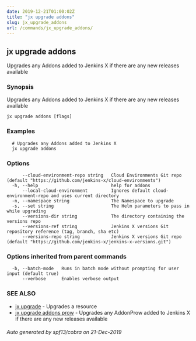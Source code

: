 ```yaml
---
date: 2019-12-21T01:00:02Z
title: "jx upgrade addons"
slug: jx_upgrade_addons
url: /commands/jx_upgrade_addons/
---
```

## jx upgrade addons

Upgrades any Addons added to Jenkins X if there are any new releases available

### Synopsis

Upgrades any Addons added to Jenkins X if there are any new releases available

```
jx upgrade addons [flags]
```

### Examples

```
  # Upgrades any Addons added to Jenkins X
  jx upgrade addons
```

### Options

```
      --cloud-environment-repo string   Cloud Environments Git repo (default "https://github.com/jenkins-x/cloud-environments")
  -h, --help                            help for addons
      --local-cloud-environment         Ignores default cloud-environment-repo and uses current directory 
  -n, --namespace string                The Namespace to upgrade
  -s, --set string                      The Helm parameters to pass in while upgrading
      --versions-dir string             The directory containing the versions repo
      --versions-ref string             Jenkins X versions Git repository reference (tag, branch, sha etc)
      --versions-repo string            Jenkins X versions Git repo (default "https://github.com/jenkins-x/jenkins-x-versions.git")
```

### Options inherited from parent commands

```
  -b, --batch-mode   Runs in batch mode without prompting for user input (default true)
      --verbose      Enables verbose output
```

### SEE ALSO

* [jx upgrade](/commands/jx_upgrade/)	 - Upgrades a resource
* [jx upgrade addons prow](/commands/jx_upgrade_addons_prow/)	 - Upgrades any AddonProw added to Jenkins X if there are any new releases available

###### Auto generated by spf13/cobra on 21-Dec-2019
